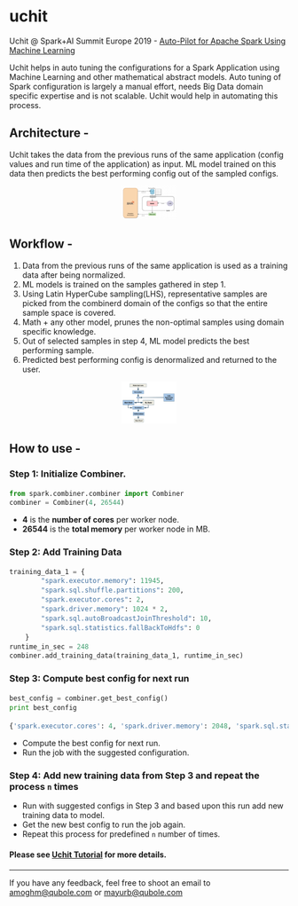 # uchit

Uchit @ Spark+AI Summit Europe 2019 -
[Auto-Pilot for Apache Spark Using Machine Learning](https://databricks.com/session_eu19/auto-pilot-for-apache-spark-using-machine-learning)

Uchit helps in auto tuning the configurations for a Spark Application using Machine Learning and other mathematical abstract models.
Auto tuning of Spark configuration is largely a manual effort, needs Big Data domain specific expertise and is not scalable. Uchit would help in automating this process.

## Architecture -

Uchit takes the data from the previous runs of the same application (config values and run time of the application) as input. ML model trained on this data then predicts the best performing config out of the sampled configs.

<p align="center">
    <img width="100" src="https://github.com/qubole/uchit/raw/master/img/UchitArch.png"/> 
</p>


## Workflow -

1. Data from the previous runs of the same application is used as a training data after being normalized.
2. ML models is trained on the samples gathered in step 1.
3. Using Latin HyperCube sampling(LHS), representative samples are picked from the combinerd domain of the configs so that the entire sample space is covered.
4. Math + any other model, prunes the non-optimal samples using domain specific knowledge.
5. Out of selected samples in step 4, ML model predicts the best performing sample. 
6. Predicted best performing config is denormalized and returned to the user. 

<p align="center"> 
    <img width="100" src="https://github.com/qubole/uchit/raw/master/img/UchitCombiner.png"/>
</p>
 
 
## How to use - 

### Step 1: Initialize Combiner.

```python
from spark.combiner.combiner import Combiner
combiner = Combiner(4, 26544)
```

- **4** is the **number of cores** per worker node.
- **26544** is the **total memory** per worker node in MB.

### Step 2: Add Training Data

```python
training_data_1 = {
        "spark.executor.memory": 11945,
        "spark.sql.shuffle.partitions": 200,
        "spark.executor.cores": 2,
        "spark.driver.memory": 1024 * 2,
        "spark.sql.autoBroadcastJoinThreshold": 10,
        "spark.sql.statistics.fallBackToHdfs": 0
    }
runtime_in_sec = 248
combiner.add_training_data(training_data_1, runtime_in_sec)
```

### Step 3: Compute best config for next run
```python
best_config = combiner.get_best_config()
print best_config

{'spark.executor.cores': 4, 'spark.driver.memory': 2048, 'spark.sql.statistics.fallBackToHdfs': 1, 'spark.sql.autoBroadcastJoinThreshold': 100, 'spark.executor.memory': 23889, 'spark.sql.shuffle.partitions': 200}
```
 - Compute the best config for next run. 
 - Run the job with the suggested configuration.

### Step 4: Add new training data from Step 3 and repeat the process `n` times

* Run with suggested configs in Step 3 and based upon this run add new training data to model.
* Get the new best config to run the job again.
* Repeat this process for predefined `n` number of times.

#### Please see [Uchit Tutorial](https://github.com/user/repo/blob/branch/other_file.md) for more details.



----
If you have any feedback, feel free to shoot an email to 
[amoghm@qubole.com](mailto:amoghm@qubole.com) or [mayurb@qubole.com](mailto:mayurb@qubole.com)  
